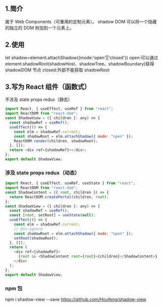 ## 1.简介

属于 Web Components（可重用的定制元素）。
shadow DOM 可以将一个隐藏的独立的 DOM 附加到一个元素上。

## 2.使用

let shadow=element.attachShadow({mode:'open'||'closed'})
open:可以通过 element.shadowRoot(shadowHost、shadowTree、shadowBoundary)获得 shadowDOM 节点
closed:外部不能获取 shadowRoot

## 3.写为 React 组件（函数式）

不涉及 state props redux（静态）

```javascript
import React, { useEffect, useRef } from "react";
import ReactDOM from "react-dom";
const ShadowView = ({ children }: any) => {
  const shadowRef = useRef();
  useEffect(() => {
    const elm = shadowRef.current;
    const shadowRoot = elm.attachShadow({ mode: "open" });
    ReactDOM.render(children, shadowRoot);
  }, []);
  return <div ref={shadowRef}></div>;
};
export default ShadowView;
```

### 涉及 state props redux（动态）

```javascript
import React, { useEffect, useRef, useState } from "react";
import ReactDOM from "react-dom";
const ShadowContent = ({ root, children }) => {
  return ReactDOM.createPortal(children, root);
};
const ShadowView = ({ children }: any) => {
  const shadowRef = useRef();
  const [root, setRoot] = useState(null);
  useEffect(() => {
    const elm = shadowRef.current;
    // @ts-ignore
    const shadowRoot = elm.attachShadow({ mode: "open" });
    setRoot(shadowRoot);
  }, []);
  return (
    <div ref={shadowRef}>
      {root && <ShadowContent root={root}>{children}</ShadowContent>}
    </div>
  );
};
export default ShadowView;
```

### npm 包

npm i shadow-view --save
https://github.com/Houfeng/shadow-view
